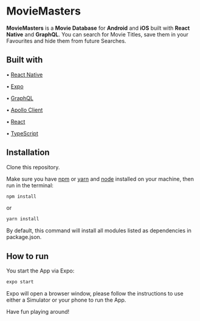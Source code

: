 # MovieMasters

**MovieMasters** is a **Movie Database** for **Android** and **iOS** built with **React Native** and **GraphQL**. 
You can search for Movie Titles, save them in your Favourites and hide them from future Searches.

## Built with

• [React Native](https://reactnative.dev/)

• [Expo](https://expressjs.com/)

• [GraphQL](https://graphql.org/)

• [Apollo Client](https://www.apollographql.com/docs/react/)

• [React](https://reactjs.org/)

• [TypeScript](https://www.typescriptlang.org/)

## Installation

Clone this repository.

Make sure you have [npm](https://www.npmjs.com/) or [yarn](https://yarnpkg.com/) and [node](https://nodejs.org/en/) installed on your machine, then run in the terminal:

```bash
npm install
```

or

```bash
yarn install
```

By default, this command will install all modules listed as dependencies in package.json.

## How to run

You start the App via Expo:

```bash
expo start
```

Expo will open a browser window, please follow the instructions to use either a Simulator or your phone to run the App.

Have fun playing around!
